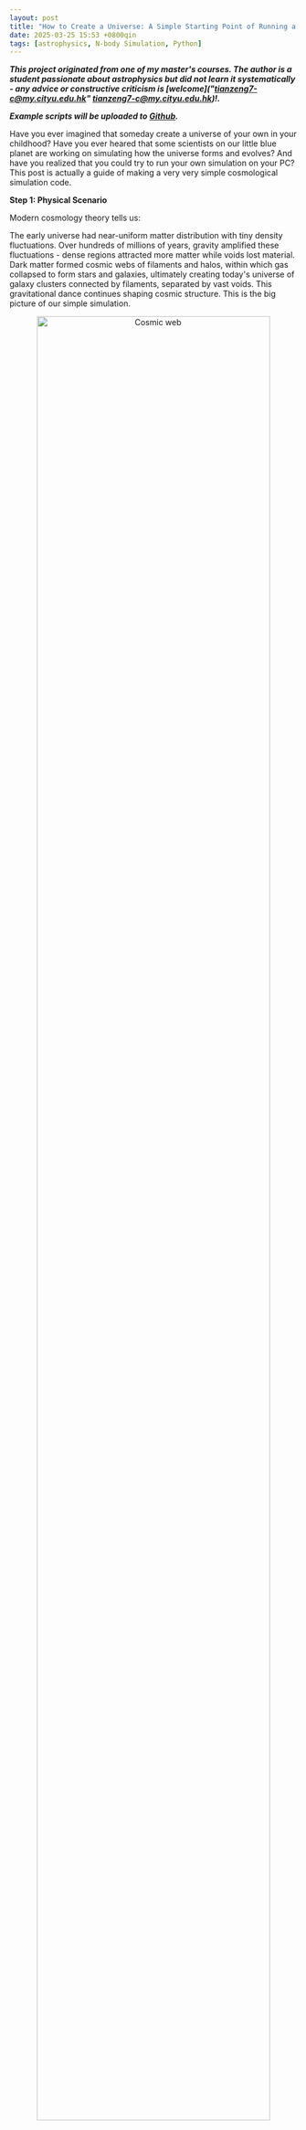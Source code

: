 ```yaml
---
layout: post
title: "How to Create a Universe: A Simple Starting Point of Running a Cosmological Simulation on your PC"
date: 2025-03-25 15:53 +0800qin
tags: [astrophysics, N-body Simulation, Python]
---
```


***This project originated from one of my master's courses. The author is a student passionate about astrophysics but did not learn it systematically - any advice or constructive criticism is [welcome]("tianzeng7-c@my.cityu.edu.hk" <tianzeng7-c@my.cityu.edu.hk>)!.***

***Example scripts will be uploaded to [Github](https://www.istarshooter.com/user/34977).***

Have you ever imagined that someday create a universe of your own in your childhood? Have you ever heared that some scientists on our little blue planet are working on simulating how the universe forms and evolves? And have you realized that you could try to run your own simulation on your PC? This post is actually a guide of making a very very simple cosmological simulation code.

**Step 1: Physical Scenario**

Modern cosmology theory tells us:

The early universe had near-uniform matter distribution with tiny density fluctuations. Over hundreds of millions of years, gravity amplified these fluctuations - dense regions attracted more matter while voids lost material. Dark matter formed cosmic webs of filaments and halos, within which gas collapsed to form stars and galaxies, ultimately creating today's universe of galaxy clusters connected by filaments, separated by vast voids. This gravitational dance continues shaping cosmic structure. This is the big picture of our simple simulation.

<div style="text-align: center;">
  <img src="/assets/images/boxImage_TNG300-1_gas-coldens_thinSlice_1000.jpg" alt="Cosmic web" width="90%" />
</div>
*This is how the large-scale stucture looks like. The figure is from [IllustrisTNG project](https://www.tng-project.org/media/).
 
However, as a very very simple one, our simulation won't consider all of these elements. We have some assumptions to simplify the situation.

***Assumption 1:** no cosmic expansion here. In order to reduce the computational cost, we do not consider the cosmic expansion. By the way, it could be experesssed as that our result just represents some certain region of our universe.*

***Assumption 2:** only dark matter. **This is one of the core assumptions of this simulation.** On the one hand, dark matter is usually considered as some kind of mysterious collisionless, purely-gravitational particles, which means that we could save many computational resources: no collision, no Navier-Stokes equation, no chemical evolution... On the other hand, baryonic matters are not that important for a simplified simulation: although they dominate the feedback processes, they just take a very small fraction of our universe.*

***Assumption 3:** this is a 2D universe. **This is one of the core assumptions of this simulation** as well. Reducing spatial dimensions:*

***· Cuts a lot of data storage needs.***

***· Maintains qualitative structure formation patterns***

***· Enables personal computer execution***

***Assumption 4:** we adopt newtonian gravitation completely. It is very understandable as well: save resource and is still precise enough due to almost no relativistic process here(we even abandoned Friedmann equations!).*

**Step 2: Simulate your own universe**

We have reviewed the basic physics of our simulation. Let's translate physics into Python code (using Jupyter Notebook):

***Block 1: some initial setup works***

```python
## Initial conditions
# ======================

import numba
import numpy as np
import matplotlib.pyplot as plt

# Setup the number of CPU cores of computation
numba.set_num_threads(16)

# Parameters
n = 120            # number of particles is n*n
L = 100.0         # Length of this universe
sigma = 1e-2 * L  # factor of initial perturbation
r_cut = 20.0       # cut radius
softening = 0.4    # avoiding infinite gravitation
dt = 0.01          # time step
steps = 1000        # total steps
grid_size = 500  # girds of figures autosaved
v_factor = 1e0  # factor for Gaussian velocity field

# Create center coordinates of each grid
grid = np.linspace(0, L, n, endpoint=False) + 0.5 * L/n
x_centers, y_centers = np.meshgrid(grid, grid)

# Create Guassian random displacement field
np.random.seed(42)
dx = np.random.normal(0, sigma/np.sqrt(2), (n, n))
dy = np.random.normal(0, sigma/np.sqrt(2), (n, n))

# Periodic packing function
def periodic_wrap(pos, L):
    return pos % L

# Initial velocity and displacement fields
x_init = periodic_wrap(x_centers + dx, L)
y_init = periodic_wrap(y_centers + dy, L)

vx = v_factor * dx / sigma
vy = v_factor * dy / sigma

particles = np.stack([x_init.ravel(), y_init.ravel(), vx.ravel(), vy.ravel()], axis=1)

# Visulization
plt.figure(figsize=(20,10))
plt.subplot(121)
plt.scatter(particles[:,0], particles[:,1], s=0.05, c='b')
plt.title("Initial Positions")
plt.xlabel("x "), plt.ylabel("y ")

plt.subplot(122)
plt.quiver(particles[:,0], particles[:,1], particles[:,2], particles[:,3], scale=50)
plt.title("Initial Velocity Field")
plt.tight_layout()
plt.show()


```

We create a 2D "universe box" with particles arranged in a near-uniform grid plus Gaussian perturbations, mimicking primordial density fluctuations from cosmic inflation. Key implementation notes:

· Gaussian displacements (dx, dy) model quantum fluctuations

· Perturbation amplitude (sigma): Controls structure formation speed

· Scale normalization: /np.sqrt(2) ensures proper variance distribution in 2D

· Initial velocity assumptions: Links initial velocities to density gradients

· Reproducibility: np.random.seed(42) enables parameter comparison

OK, let's see the output:
<div style="text-align: center;">
  <img src="/assets/images/output1.png" alt="output 1" width="90%" />
</div>

<div style="text-align: left;">
  <img src="/assets/images/output2.png" alt="output 1-heatmap" width="55%" />
</div>

***Block 2: computing the gravitation***

The code for computing the gravitation (more accurately, acceleration) among all the particles is as follows:

```python
## Computing gravitation
# ======================

from numba import njit, prange

@njit(parallel=True, fastmath=True)
def compute_accelerations(positions, L, r_cut, softening):
    N = positions.shape[0]
    acc = np.zeros_like(positions)
    factor = (L**2) / N  # Equivalent to G*m

    for i in prange(N):
        pos_i = positions[i]
        for j in range(N):
            if i == j: continue  # Avoid to compute gravitation between a particle and itself
            
            # Periodic mirror
            delta = positions[j, :2] - pos_i[:2]  
            delta -= np.round(delta / L) * L
            
            # Computing the distance
            r_sq = delta[0]**2 + delta[1]**2 + softening**2  
            if r_sq < r_cut**2 and r_sq > 0:
                inv_r3 = 1.0 / (r_sq ** 1.5)  
                acc[i, :2] += delta * inv_r3  # a ∝ 1/r²
        
        acc[i] *= factor  # Normalization

    return acc


```

Let me explain some important points:
***1.*** njit is a method to increase computational efficiency. The effect depends on:
```python
# Setup the number of CPU cores of computation
numba.set_num_threads(16)
```
The number(here 16) is the number of CPU cores you would like to use. **So be aware of it**, making sure to set a correct number.

***2.*** We use softening length to avoid infinite gravitation. So you can change the value of it to test the effect. It would be interesting. Usually, a relatively small value will be better.

***3.*** You might be confused about the introduction of factor. This is because we should let the average density be approximately irrelevant to the spatial scale L. We could see the areal density $$\sigma$$ satisfies:

$$
\sigma = \frac{N \cdot m}{L^2},
$$

where m is the mass of each particle; N is the total number of particles.


And according to the formula of acceleration, we could know factor here replaces G*m, let:

$$
\frac{L^2}{N} = G \cdot m
$$

Then it is easy to see letting fatcor be current form could ensure the density irrelevant to L. You might ask why $$\sigma$$ seems like equal to G. The reason is clear: all of these variables have been parameterized. The exact values are not important. The laws of their changes matter much more.


***Block 3: update velocity, position and acceleration***

The code:

```python
# Update v, a, x
# ======================

# Leapfrog method
def leapfrog_step(pos, vel, acc, dt):
    vel_half = vel + 0.5 * acc * dt     # half new velocity
    pos_new = pos + vel_half * dt       # full new position
    pos_new = periodic_wrap(pos_new, L) # periodic boundary
    acc_new = compute_accelerations(pos_new, L, r_cut, softening) # full new acceleration
    vel_new = vel_half + 0.5 * acc_new * dt # full new velocity
    return pos_new, vel_new, acc_new


```

Leapfrog method advantages:

· Energy conservation (vs Euler method's error accumulation)

· Phase-space accuracy

· Symplectic time-reversibility


***Block 4: perform the calculations and save the results***

```python
# Perform the calculations and save the results
# ======================

def generate_heatmap(positions, L, grid_size):  # Grid size is here.
    
    bins = np.linspace(0, L, grid_size+1)
    density, _, _ = np.histogram2d(
        positions[:,0], positions[:,1],
        bins=(bins, bins)
    )
    
    # Normalize to [0,1]
    density = (density - density.min()) / (density.max() - density.min() + 1e-8)
    return density.T  


# Simulation

import matplotlib.pyplot as plt
import os

output_dir = "./density_heatmaps"
os.makedirs(output_dir, exist_ok=True)

positions = particles[:, :2].copy()
velocities = particles[:, 2:].copy()

acc = compute_accelerations(positions, L, r_cut, softening)

# Perform the simulation
for step in range(steps):
    # Update
    positions, velocities, acc = leapfrog_step(positions, velocities, acc, dt)
    
    # Create heatmaps
    density = generate_heatmap(positions, L, grid_size)  # Grid size is here.

    # Avoid zero
    density += 1
    
    # Visualization
    plt.figure(figsize=(8,6))
    plt.imshow(density, origin='lower', extent=[0, L, 0, L],
              cmap='jet')#, norm=LogNorm(vmax=1.8))
    
    cbar = plt.colorbar(label='Log Density (count+1)')
    cbar.formatter = plt.LogFormatter()
    cbar.update_ticks()

    plt.title(f"Step {step+1}/{steps}, t = {(step+1)*dt:.1f}")
    plt.xlabel("x"), plt.ylabel("y")
    
    # Save
    plt.savefig(f"{output_dir}/heatmap_{step:03d}.png", dpi=150, bbox_inches='tight')
    plt.close()
    
    # Display the completion progress
    if (step+1) % 10 == 0:
        print(f"Saved heatmap {step+1}/{steps}")

print(f"All figures are saved in: {os.path.abspath(output_dir)}")


```

OKay. When you run the simulation, all figures will be saved in the folder you specified. Now we have completed the whole simulation. Although it is very simple and crude, it could roughly show the growth of structures(such as large-scale structures or several halos/ galaxies, depending on your parameters) under pure gravitation. It is funny, but have severe limitations. For example, we just simply ignored the cosmic expansion, and also, there is no feedback process due to the absence of baryonic components and black holes. Maybe you could try to add them on your computer ^_^

Last but not least, we can see one example gif of the result. It shows the growth and merger of several galaxies. Due to the limitation of this site, I just used a part of frames to create the gif. And the code is attached below as well:

<div style="text-align: center;">
  <img src="/assets/images/output.gif" alt="output gif" width="100%" />
</div>

```python
# Creating gif
# ======================

from PIL import Image
import os

# Input figures and output path
input_path = r"c:\Users\zt\Desktop\SemB\Modern Topics\cosmic_web_simulation\density_heatmaps"
output_gif = r"c:\Users\zt\Desktop\SemB\Modern Topics\cosmic_web_simulation\density_heatmaps\output.gif"      
duration = 20                        # ms
loop = 1                             # 0 for infinite loops

# Get all figures
image_files = [
    os.path.join(input_path, f) 
    for f in os.listdir(input_path) 
    if f.lower().endswith(('.png', '.jpg', '.jpeg'))#, '.gif', '.bmp'))
]

# Sort by name
image_files.sort()

# Check
if not image_files:
    raise ValueError("No valid file！")


frames = []
try:
    # Use the 1st fig. as standard
    with Image.open(image_files[0]) as img:
        base_size = img.size
    
    for image_file in image_files:
        with Image.open(image_file) as img:
            # Transfer to RGB
            img = img.convert("RGB")
           
            img = img.resize(base_size)
            frames.append(img.copy())
            
    # Save as .gif
    frames[0].save(
        output_gif,
        save_all=True,
        append_images=frames[1:],
        duration=duration,
        loop=loop,
        optimize=True
    )
    
    print(f"Success！Saved to：{output_gif}")
    
except Exception as e:
    print(f"error：{str(e)}")


```






